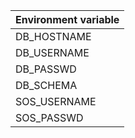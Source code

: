 |Environment variable|
|---|
|DB_HOSTNAME|
|DB_USERNAME|
|DB_PASSWD|
|DB_SCHEMA|
|SOS_USERNAME|
|SOS_PASSWD|